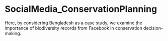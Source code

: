# SocialMedia_ConservationPlanning
Here, by considering Bangladesh as a case study, we examine the importance of biodiversity records from Facebook in conservation decision-making.
